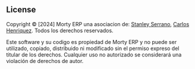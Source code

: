 ## License

Copyright © [2024] Morty ERP una asociacion de: [Stanley Serrano](https://github.com/stanleeeys), [Carlos Henriquez](https://github.com/criquez1237). Todos los derechos reservados.

Este software y su codigo es propiedad de Morty ERP y no puede ser utilizado, copiado, distribuido ni modificado sin el permiso expreso del titular de los derechos. Cualquier uso no autorizado se considerará una violación de derechos de autor.
